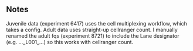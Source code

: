 ## Notes

Juvenile data (experiment 6417) uses the cell multiplexing workflow, which takes a config. Adult data uses straight-up cellranger count. I manually renamed the adult fqs (experiment 8721) to include the Lane designator (e.g. ...\_L001\_...) so this works with cellranger count.
